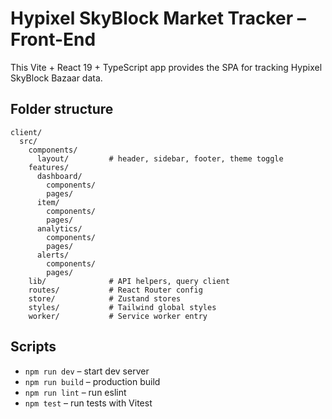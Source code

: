 # Hypixel SkyBlock Market Tracker – Front-End

This Vite + React 19 + TypeScript app provides the SPA for tracking Hypixel SkyBlock Bazaar data.

## Folder structure

```
client/
  src/
    components/
      layout/         # header, sidebar, footer, theme toggle
    features/
      dashboard/
        components/
        pages/
      item/
        components/
        pages/
      analytics/
        components/
        pages/
      alerts/
        components/
        pages/
    lib/              # API helpers, query client
    routes/           # React Router config
    store/            # Zustand stores
    styles/           # Tailwind global styles
    worker/           # Service worker entry
```

## Scripts

- `npm run dev` – start dev server
- `npm run build` – production build
- `npm run lint` – run eslint
- `npm test` – run tests with Vitest
